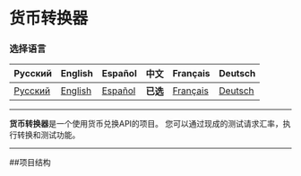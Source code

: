# 货币转换器

### 选择语言

| Русский | English | Español | 中文 | Français | Deutsch |
|---------|------------|------------|-----------|-------------|----------|
| [Русский](../../README.md) | [English](README_en.md) | [Español](README_es.md) | **已选** | [Français](README_fr.md) | [Deutsch](README_de.md) |

---

**货币转换器**是一个使用货币兑换API的项目。 您可以通过现成的测试请求汇率，执行转换和测试功能。

---

##项目结构

